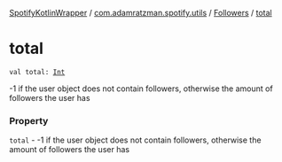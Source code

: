 [SpotifyKotlinWrapper](../../index.md) / [com.adamratzman.spotify.utils](../index.md) / [Followers](index.md) / [total](./total.md)

# total

`val total: `[`Int`](https://kotlinlang.org/api/latest/jvm/stdlib/kotlin/-int/index.html)

-1 if the user object does not contain followers, otherwise the amount of followers the user has

### Property

`total` - -1 if the user object does not contain followers, otherwise the amount of followers the user has